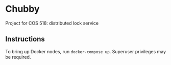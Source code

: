 # Chubby
Project for COS 518: distributed lock service

## Instructions
To bring up Docker nodes, run `docker-compose up`. Superuser privileges may be required.
